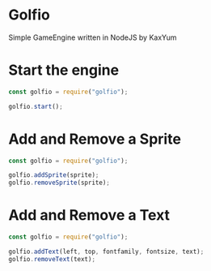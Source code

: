 # Golfio
Simple GameEngine written in NodeJS by KaxYum

# Start the engine
```js
const golfio = require("golfio");

golfio.start();
```

# Add and Remove a Sprite
```js
const golfio = require("golfio");

golfio.addSprite(sprite);
golfio.removeSprite(sprite);
```

# Add and Remove a Text
```js
const golfio = require("golfio");

golfio.addText(left, top, fontfamily, fontsize, text);
golfio.removeText(text);